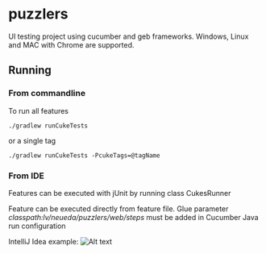 # puzzlers
UI testing project using cucumber and geb frameworks.
Windows, Linux and MAC with Chrome are supported.

## Running
### From commandline
To run all features

    ./gradlew runCukeTests
or a single tag

    ./gradlew runCukeTests -PcukeTags=@tagName
### From IDE
Features can be executed with jUnit by running class CukesRunner

Feature can be executed directly from feature file. Glue parameter _classpath:lv/neueda/puzzlers/web/steps_ must be added in Cucumber Java run configuration

IntelliJ Idea example:
![Alt text](/../screenshot/cucumber_ide.png?raw=true)
